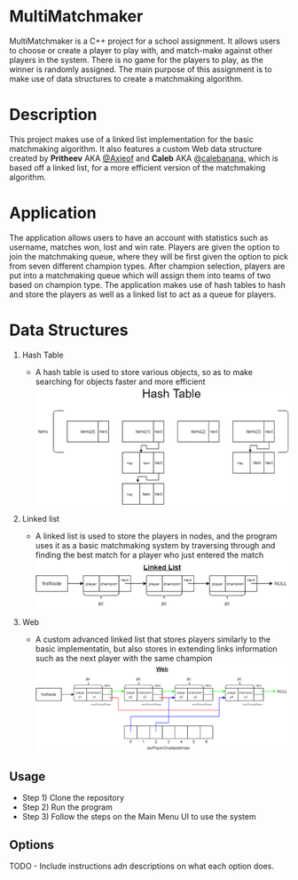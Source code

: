 # MultiMatchmaker

MultiMatchmaker is a C++ project for a school assignment. It allows users to choose or create a player to play with, 
and match-make against other players in the system. There is no game for the players to play, as the 
winner is randomly assigned. The main purpose of this assignment is to make use of data structures 
to create a matchmaking algorithm.

# Description

This project makes use of a linked list implementation for the basic matchmaking algorithm.
It also features a custom Web data structure created by **Pritheev** AKA [@Axieof](https://github.com/Axieof "Pritheev's Profile") and **Caleb** AKA [@calebanana](https://github.com/calebanana "Caleb's Profile"), which is based 
off a linked list, for a more efficient version of the matchmaking algorithm.

# Application

The application allows users to have an account with statistics such as username, matches won, lost and win rate. Players are given the option to join the matchmaking queue, where they will be first given the option to pick from seven different champion types. After champion selection, players are put into a matchmaking queue which will assign them into teams of two based on champion type.
The application makes use of hash tables to hash and store the players as well as a linked list to act as a queue for players.

# Data Structures

1. Hash Table

   - A hash table is used to store various objects, so as to make searching for objects faster and more efficient   
![alt text](https://github.com/Axieof/MultiMatchmaker/blob/master/Images/HashTable.png "Hash Table Visualization")

3. Linked list

   - A linked list is used to store the players in nodes, and the program uses it as a basic matchmaking system by traversing through and finding the best match for a player who just entered the match   
![alt text](https://github.com/Axieof/MultiMatchmaker/blob/master/Images/LinkedList.png "Linked List Visualization")
   
5. Web

   - A custom advanced linked list that stores players similarly to the basic implementatin, but also stores in extending links information such as the next player with the same champion   
![alt text](https://github.com/Axieof/MultiMatchmaker/blob/master/Images/Web.png "Web Visualization")  

## Usage

  * Step 1) Clone the repository
  * Step 2) Run the program
  * Step 3) Follow the steps on the Main Menu UI to use the system

## Options

TODO - Include instructions adn descriptions on what each option does.
